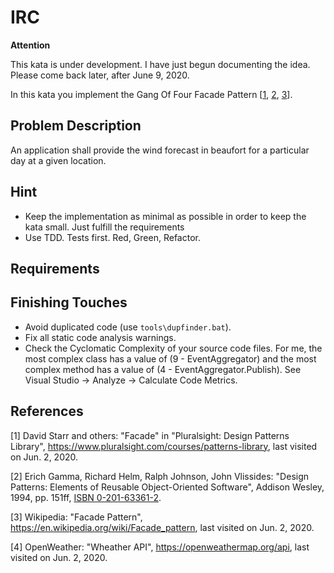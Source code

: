 # IRC

**Attention**

This kata is under development. I have just begun documenting the idea. Please come back later, after June 9, 2020.

In this kata you implement the Gang Of Four Facade Pattern [[1](#ref-1), [2](#ref-2), [3](#ref-3)].

## Problem Description

An application shall provide the wind forecast in beaufort for a particular day at a given location.

## Hint

- Keep the implementation as minimal as possible in order to keep the kata small. Just fulfill the requirements
- Use TDD. Tests first. Red, Green, Refactor.

## Requirements

## Finishing Touches

- Avoid duplicated code (use `tools\dupfinder.bat`).
- Fix all static code analysis warnings.
- Check the Cyclomatic Complexity of your source code files. For me, the most complex class has a value of (9 - EventAggregator) and the most complex method has a value of (4 - EventAggregator.Publish). See Visual Studio -> Analyze -> Calculate Code Metrics.

## References

<a name="ref-1">[1]</a> David Starr and others: "Facade" in "Pluralsight: Design Patterns Library", https://www.pluralsight.com/courses/patterns-library, last visited on Jun. 2, 2020.

<a name="ref-2">[2]</a> Erich Gamma, Richard Helm, Ralph Johnson, John Vlissides: "Design Patterns: Elements of Reusable Object-Oriented Software", Addison Wesley, 1994, pp. 151ff, [ISBN 0-201-63361-2](https://en.wikipedia.org/wiki/Special:BookSources/0-201-63361-2).

<a name="ref-3">[3]</a> Wikipedia: "Facade Pattern", https://en.wikipedia.org/wiki/Facade_pattern, last visited on Jun. 2, 2020.

<a name="ref-4">[4]</a> OpenWeather: "Wheather API", https://openweathermap.org/api, last visited on Jun. 2, 2020.
